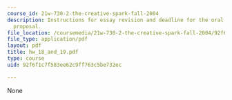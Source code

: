 ```yaml
---
course_id: 21w-730-2-the-creative-spark-fall-2004
description: Instructions for essay revision and deadline for the oral presentation
  proposal.
file_location: /coursemedia/21w-730-2-the-creative-spark-fall-2004/92f6f1c7f583ee62c9ff763c5be732ec_hw_18_and_19.pdf
file_type: application/pdf
layout: pdf
title: hw_18_and_19.pdf
type: course
uid: 92f6f1c7f583ee62c9ff763c5be732ec

---
```

None